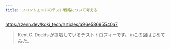 ```yaml
---
title: フロントエンドのテスト戦略について考える
---
```


https://zenn.dev/koki_tech/articles/a96e58695540a7

> Kent C. Dodds が提唱しているテストトロフィーです。\nこの図はじめてみた。

